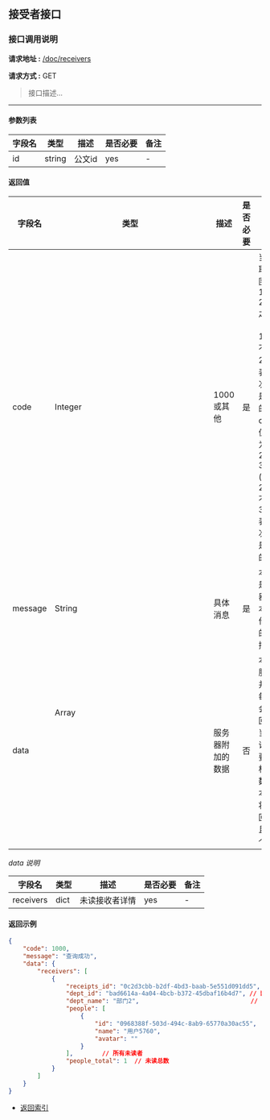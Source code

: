 ## 接受者接口

### 接口调用说明

__请求地址 :__ [/doc/receivers](#)

__请求方式 :__ GET

> 接口描述...

--------------------------------------

#### 参数列表

|字段名|类型|描述|是否必要|备注|
|-|-|-|-|-|
|id|string|公文id|yes|-|


#### 返回值

|字段名|类型|描述|是否必要|备注|
|-|-|-|-|-|
|code|Integer|1000 或其他|是|当code取值范围为 1000 - 2000 之间时（包含1000, 不包含2000）表示此次操作是成功的。当code取值范围为 2000 - 3000 (包含2000, 不包含3000)表示此次操作是失败的|
|message|String|具体消息|是|本字段是服务器对于本次操作结果的消息描述|
|data|Array<Object>|服务器附加的数据|否|本字段服务器并不是每次都会返回，大当每次请求需要返回相应的数据时本字段将会返回，并且是一个数组|

_data 说明_

|字段名|类型|描述|是否必要|备注|
|-|-|-|-|-|
|receivers|dict|未读接收者详情|yes|-|



#### 返回示例

```json
{
    "code": 1000,
    "message": "查询成功",
    "data": {
        "receivers": [
            {
                "receipts_id": "0c2d3cbb-b2df-4bd3-baab-5e551d091dd5", 
                "dept_id": "bad6614a-4a04-4bcb-b372-45dbaf16b4d7", // 部门ID,
                "dept_name": "部门2",                               // 部门名
                "people": [          
                    {
                        "id": "0968388f-503d-494c-8ab9-65770a30ac55",
                        "name": "用户5760",
                        "avatar": ""
                    }
                ],        // 所有未读者
                "people_total": 1  // 未读总数
            }
        ]
    }
}

```

* [返回索引](../readme.md)

